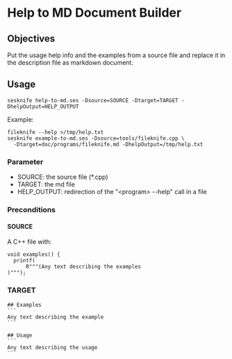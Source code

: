 # Help to MD Document Builder

## Objectives
Put the usage help info and the examples from a source file and replace it in the description file as markdown document.

## Usage
```
sesknife help-to-md.ses -Dsource=SOURCE -Dtarget=TARGET -DhelpOutput=HELP_OUTPUT
```

Example:

```
fileknife --help >/tmp/help.txt
sesknife example-to-md.ses -Dsource=tools/fileknife.cpp \
  -Dtarget=doc/programs/fileknife.md -DhelpOutput=/tmp/help.txt
```

### Parameter

- SOURCE: the source file (*.cpp)
- TARGET: the md file
- HELP_OUTPUT: redirection of the "&lt;program> --help" call in a file

### Preconditions
#### SOURCE
A C++ file with:

```
void examples() {
  printf(
      R"""(Any text describing the examples
)""");
```

### TARGET
	## Examples
	```
	Any text describing the example
	```

	## Usage
	```
	Any text describing the usage
	```
	